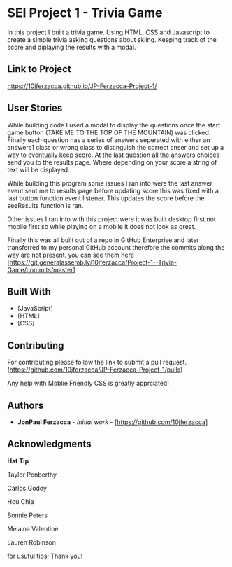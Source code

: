 

# SEI Project 1 - Trivia Game

In this project I built a trivia game. Using HTML, CSS and Javascript to create a simple trivia asking questions about skiing. Keeping track of the score and diplaying the results with a modal.

## Link to Project
https://10jferzacca.github.io/JP-Ferzacca-Project-1/

## User Stories
While building code I used a modal to display the questions once the start game button (TAKE ME TO THE TOP OF THE MOUNTAIN) was clicked. Finally each question has a series of answers seperated with either an answers1 class or wrong class to distinguish the correct anser and set up a way to eventually keep score. At the last question all the answers choices send you to the results page. Where depending on your score a string of text will be displayed. 

While building this program some issues I ran into were the last answer event sent me to results page before updating score this was fixed with a last button function event listener. This updates the score before the seeResults function is ran. 

Other issues I ran into with this project were it was built desktop first not mobile first so while playing on a mobile it does not look as great.

Finally this was all built out of a repo in GitHub Enterprise and later transferred to my personal GitHub account therefore the commits along the way are not present. you can see them here [https://git.generalassemb.ly/10jferzacca/Project-1--Trivia-Game/commits/master]



## Built With

* [JavaScript]
* [HTML]
* [CSS]

## Contributing
For contributing please follow the link to submit a pull request.
(https://github.com/10jferzacca/JP-Ferzacca-Project-1/pulls)

Any help with Moblie Friendly CSS is greatly apprciated!



## Authors

* **JonPaul Ferzacca** - *Initial work* - [https://github.com/10jferzacca]



## Acknowledgments

**Hat Tip**

Taylor Penberthy

Carlos Godoy

Hou Chia

Bonnie Peters

Melaina Valentine

Lauren Robinson

for usuful tips! Thank you!
